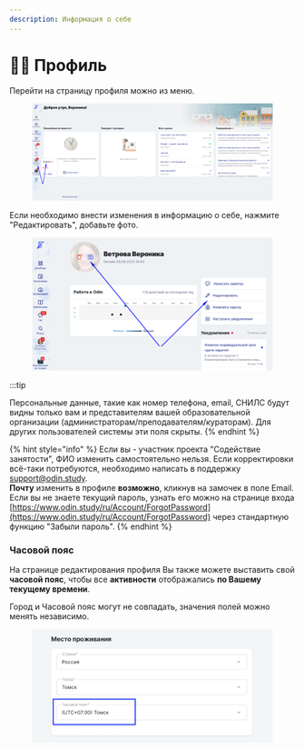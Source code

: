 ```yaml
---
description: Информация о себе
---
```


# 🧑‍🎓 Профиль

Перейти на страницу профиля можно из меню.

<figure><img src="../../.gitbook/assets/image (78).png" alt=""><figcaption></figcaption></figure>

Если необходимо внести изменения в информацию о себе, нажмите "Редактировать", добавьте фото.

<figure><img src="../../.gitbook/assets/image (79).png" alt=""><figcaption></figcaption></figure>

:::tip

Персональные данные, такие как номер телефона, email, СНИЛС будут видны только вам и представителям  вашей образовательной организации (администраторам/преподавателям/кураторам). Для других пользователей системы эти поля скрыты.
{% endhint %}

{% hint style="info" %}
Если вы - участник проекта "Содействие занятости", ФИО изменить самостоятельно нельзя. Если корректировки всё-таки потребуются, необходимо написать в поддержку [support@odin.study](mailto:support@odin.study?body=%0D%0A%0D%0A-%20-%20-%20-%20-%20-%20-%20-%20-%20-%20-%20-%20-%20-%20-%20-%20-%20-%20-%20-%20-%20-%20-%20-%20-%20-%20-%20-%20-%20-%20-%20-%0D%0A%D0%A2%D0%B5%D1%85%D0%BD%D0%B8%D1%87%D0%B5%D1%81%D0%BA%D0%B0%D1%8F%20%D0%B8%D0%BD%D1%84%D0%BE%D1%80%D0%BC%D0%B0%D1%86%D0%B8%D1%8F%20\(%D0%BD%D0%B5%20%D1%83%D0%B4%D0%B0%D0%BB%D1%8F%D1%82%D1%8C\):%0D%0A%D0%90%D1%81%D0%B5%D0%B5%D0%B2%D0%B0%20%D0%9B%D1%8E%D0%B1%D0%BE%D0%B2%D1%8C%20%D0%90%D0%BB%D0%B5%D0%BA%D1%81%D0%B0%D0%BD%D0%B4%D1%80%D0%BE%D0%B2%D0%BD%D0%B0%20\(19\)%0D%0A-%20-%20-%20-%20-%20-%20-%20-%20-%20-%20-%20-%20-%20-%20-%20-%20-%20-%20-%20-%20-%20-%20-%20-%20-%20-%20-%20-%20-%20-%20-%20-).\
**Почту** изменить в профиле **возможно**, кликнув на замочек  в поле Email.\
Если вы не знаете текущий пароль, узнать его можно на странице входа [https://www.odin.study/ru/Account/ForgotPassword](https://www.odin.study/ru/Account/ForgotPassword) через стандартную функцию "Забыли пароль".
{% endhint %}

### Часовой пояс

На странице редактирования профиля Вы также можете выставить свой **часовой пояс**, чтобы все **активности** отображались **по Вашему текущему времени**. &#x20;

Город и Часовой пояс могут не совпадать, значения полей можно менять независимо.&#x20;

<figure><img src="../../.gitbook/assets/image (110).png" alt=""><figcaption></figcaption></figure>
